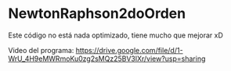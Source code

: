 # NewtonRaphson2doOrden
Este código no está nada optimizado, tiene mucho que mejorar xD


Video del programa: https://drive.google.com/file/d/1-WrU_4H9eMWRmoKu0zg2sMQz25BV3lXr/view?usp=sharing
